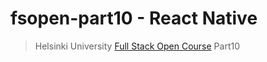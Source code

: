 # fsopen-part10 - React Native

> Helsinki University [Full Stack Open Course](https://fullstackopen.com/en/part10) Part10

